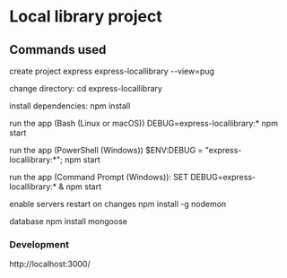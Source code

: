 # Local library project

## Commands used

create project
    express express-locallibrary --view=pug

change directory:
    cd express-locallibrary

install dependencies:
    npm install

run the app (Bash (Linux or macOS))
    DEBUG=express-locallibrary:* npm start

run the app (PowerShell (Windows))
    $ENV:DEBUG = "express-locallibrary:*"; npm start

run the app (Command Prompt (Windows)):
    SET DEBUG=express-locallibrary:* & npm start

enable servers restart on changes
    npm install -g nodemon

database
    npm install mongoose

### Development

http://localhost:3000/
